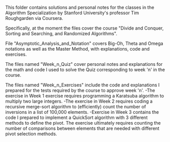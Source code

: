 This folder contains solutions and personal notes for the classes in the Algorithm Specialization by Stanford University's professor Tim Roughgarden via Coursera.

Specifically, at the moment the files cover the course "Divide and Conquer, Sorting and Searching, and Randomized Algorithms".

File "Asymptotic_Analysis_and_Notation" covers Big-Oh, Theta and Omega notations as well as the Master Method, with explanations, code and exercises.

The files named "Week_n_Quiz" cover personal notes and explanations for the math and code I used to solve the Quiz corresponding to week 'n' in the course.

The files named "Week_n_Exercises" include the code and explanations I prepared for the tests required by the course to approve week 'n'. 
    -The exercise in Week 1 exercise requires programming a Karatsuba algorithm to multiply two large integers. 
    -The exercise in Week 2 requires coding a recursive merge-sort algorithm to (efficiently) count the number of inversions in a list of 100,000 elements.
    -Exercise in Week 3 contains the code I prepared to implement a QuickSort algorithm with 3 different methods to define the pivot. The exercise ultimately requires counting the number of comparisons between elements that are needed with different pivot selection methods.

